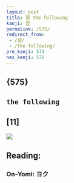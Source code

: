 ```yaml
---
layout: post
title: 翌 the following
kanji: 翌
permalink: /575/
redirect_from:
 - /翌/
 - /the following/
pre_kanji: 574
nex_kanji: 576
---
```


## {575}

## `the following`

## [11]

<div class="stroke"><img src="E7BF8C.png" /></div>

## Reading:

### On-Yomi: ヨク
